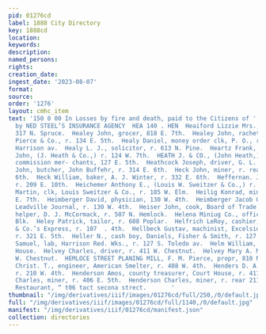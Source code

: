 ```yaml
---
pid: 01276cd
label: 1888 City Directory
key: 1888cd
location: 
keywords: 
description: 
named_persons: 
rights: 
creation_date: 
ingest_date: '2023-08-07'
format: 
source: 
order: '1276'
layout: cmhc_item
text: '150 0 00 In Losses by fire and death, paid to the Citizens of '' Leadville
  by NED STEEL’S INSURANCE AGENCY  HEA 140 . HEN  Heaiford Lizzie Mrs., col’d, r.
  317 N. Spruce.  Healey John, grocer, 818 E. 7th.  Healey John, rachet setter, Tabor,
  Pierce & Co., r. 134 E. 5th.  Healy Daniel, money order clk, P. O., r. 10th, cor.
  Harrison av.  Healy L. J., solicitor, r. 613 N. Pine.  Heartz Frank, r. 116 W. 6th.  Heath
  John, (J. Heath & Co.,) r. 124 W. 7th.  HEATH J. & CO., (John Heath,) wholesale
  commission mer- chants, 127 E. 5th.  Heathcock Joseph, driver, G. L. Wirth.  Heck
  John, butcher, John Buffehr, r. 314 E. 6th.  Heck John, miner, r. rear 2254 EK.
  6th.  Heck William, baker, A. J. Winter, r. 332 E. 6th.  Heffernan. James M., miner,
  r. 209 E. 10th.  Heichemer Anthony E., (Louis W. Sweitzer & Co.,) r. 121 W. Chestaut.  Heichemer
  Martin, clk, Louis Sweitzer & Co., r. 185 W. Elm.  Heilig Konrad, miner, r. 626
  E. 7th.  Heimberger David, physician, 130 W. 4th.  Heimberger Jacob O., solicitor,
  Leadville Journal, r. 130 W. 4th.  Heiser John, cook, Board of Trade.  Heiss Henry,
  helper, D. J. McCormack, r. 507 N. Hemlock.  Helena Miniug Co., office, 13 Boston
  Blk.  Heley Patrick, tailor, r. 608 Poplar.  Helfrich LeRoy, cashier, Wells, Fargo
  & Co.’s Express, r. 107  . 4th.  Hellbeck Gustav, machinist, Excelsior Iron Wks.,
  r. 321 E. 5th.  Heller N., cash boy, Daniels, Fisher & Smith, r. 127 S. Toledo av.  Heller
  Samuel, lab, Harrison Red. Wks., r. 127 S. Toledo av.  Helm William, clk, American
  House.  Helvey Charles, driver, r. 411 W. Chestnut.  Helvey Mary A. Mrs., r. 411
  W. Chestnut.  HEMLOCE STREET PLANING MILL, F. M. Pierce, propr, 810 N. Hemlock.  Hemminger
  Christ. T., engineer, American Smelter, r. 408 W. 4th.  Henders D. A. W.., fireman,
  r. 210 W. 4th.  Henderson Amos, county treasurer, Court House, r. 411 E. 5th.  Henderson
  Charles, miner, r. 406 E. 5th.  Henderson Charles, miner, r. rear 211 E. 4th.  Commercial
  Restaurant, “ t06 tact secona strect.       '
thumbnail: "/img/derivatives/iiif/images/01276cd/full/250,/0/default.jpg"
full: "/img/derivatives/iiif/images/01276cd/full/1140,/0/default.jpg"
manifest: "/img/derivatives/iiif/01276cd/manifest.json"
collection: directories
---
```

